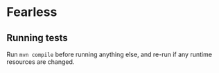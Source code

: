 # Fearless
## Running tests
Run `mvn compile` before running anything else, and re-run if any runtime resources are changed.
